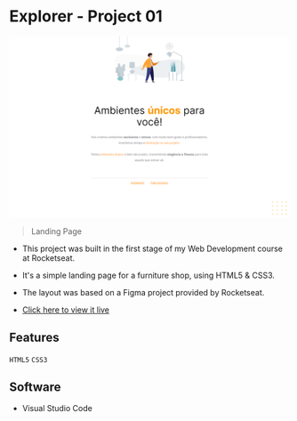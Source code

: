# Explorer - Project 01

![preview](./projeto01-preview.png)

> Landing Page

- This project was built in the first stage of my Web Development course at Rocketseat.
- It's a simple landing page for a furniture shop, using HTML5 & CSS3.
- The layout was based on a Figma project provided by Rocketseat.

- [Click here to view it live](https://jessicaranft.github.io/explorer-projeto01)

## Features

`HTML5` `CSS3` 

## Software

- Visual Studio Code
